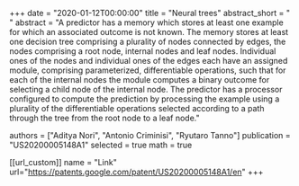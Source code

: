 +++
date = "2020-01-12T00:00:00"
title = "Neural trees"
abstract_short = " "
abstract = "A predictor has a memory which stores at least one example for which an associated outcome is not known. The memory stores at least one decision tree comprising a plurality of nodes connected by edges, the nodes comprising a root node, internal nodes and leaf nodes. Individual ones of the nodes and individual ones of the edges each have an assigned module, comprising parameterized, differentiable operations, such that for each of the internal nodes the module computes a binary outcome for selecting a child node of the internal node. The predictor has a processor configured to compute the prediction by processing the example using a plurality of the differentiable operations selected according to a path through the tree from the root node to a leaf node."

authors = ["Aditya Nori", "Antonio Criminisi", "Ryutaro Tanno"]
publication = "US20200005148A1"
selected = true
math = true


[[url_custom]]
name = "Link"
url="https://patents.google.com/patent/US20200005148A1/en" 
+++
